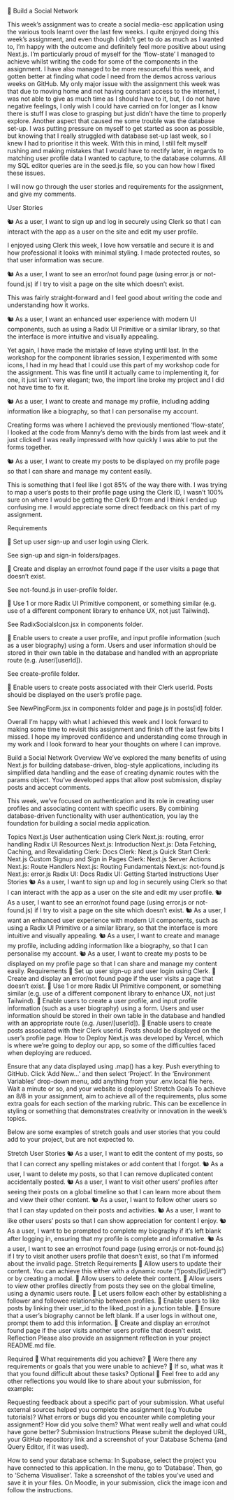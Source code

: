🧪 Build a Social Network

This week’s assignment was to create a social media-esc application using the various tools learnt over the last few weeks. I quite enjoyed doing this week’s assignment, and even though I didn’t get to do as much as I wanted to, I’m happy with the outcome and definitely feel more positive about using Next.js. I’m particularly proud of myself for the ‘flow-state’ I managed to achieve whilst writing the code for some of the components in the assignment. I have also managed to be more resourceful this week, and gotten better at finding what code I need from the demos across various weeks on GitHub. My only major issue with the assignment this week was that due to moving home and not having constant access to the internet, I was not able to give as much time as I should have to it, but, I do not have negative feelings, I only wish I could have carried on for longer as I know there is stuff I was close to grasping but just didn’t have the time to properly explore. Another aspect that caused me some trouble was the database set-up. I was putting pressure on myself to get started as soon as possible, but knowing that I really struggled with database set-up last week, so I knew I had to prioritise it this week. With this in mind, I still felt myself rushing and making mistakes that I would have to rectify later, in regards to matching user profile data I wanted to capture, to the database columns. All my SQL editor queries are in the seed.js file, so you can how how I fixed these issues.

I will now go through the user stories and requirements for the assignment, and give my comments.

User Stories

🐿️ As a user, I want to sign up and log in securely using Clerk so that I can interact with the app as a user on the site and edit my user profile.

I enjoyed using Clerk this week, I love how versatile and secure it is and how professional it looks with minimal styling. I made protected routes, so that user information was secure.

🐿️ As a user, I want to see an error/not found page (using error.js or not-found.js) if I try to visit a page on the site which doesn’t exist.

This was fairly straight-forward and I feel good about writing the code and understanding how it works.

🐿️ As a user, I want an enhanced user experience with modern UI components, such as using a Radix UI Primitive or a similar library, so that the interface is more intuitive and visually appealing.

Yet again, I have made the mistake of leave styling until last. In the workshop for the component libraries session, I experimented with some icons, I had in my head that I could use this part of my workshop code for the assignment. This was fine until it actually came to implementing it, for one, it just isn’t very elegant; two, the import line broke my project and I did not have time to fix it.

🐿️ As a user, I want to create and manage my profile, including adding information like a biography, so that I can personalise my account.

Creating forms was where I achieved the previously mentioned ‘flow-state’, I looked at the code from Manny’s demo with the birds from last week and it just clicked! I was really impressed with how quickly I was able to put the forms together.

🐿️ As a user, I want to create my posts to be displayed on my profile page so that I can share and manage my content easily.

This is something that I feel like I got 85% of the way there with. I was trying to map a user’s posts to their profile page using the Clerk ID, I wasn’t 100% sure on where I would be getting the Clerk ID from and I think I ended up confusing me. I would appreciate some direct feedback on this part of my assignment.

Requirements

🎯 Set up user sign-up and user login using Clerk.

See sign-up and sign-in folders/pages.

🎯 Create and display an error/not found page if the user visits a page that doesn’t exist.

See not-found.js in user-profile folder.

🎯 Use 1 or more Radix UI Primitive component, or something similar (e.g. use of a different component library to enhance UX, not just Tailwind).

See RadixSocialsIcon.jsx in components folder.

🎯 Enable users to create a user profile, and input profile information (such as a user biography) using a form. Users and user information should be stored in their own table in the database and handled with an appropriate route (e.g. /user/[userId]).

See create-profile folder.

🎯 Enable users to create posts associated with their Clerk userId. Posts should be displayed on the user’s profile page.

See NewPingForm.jsx in components folder and page.js in posts[id] folder.

Overall I’m happy with what I achieved this week and I look forward to making some time to revisit this assignment and finish off the last few bits I missed. I hope my improved confidence and understanding come through in my work and I look forward to hear your thoughts on where I can improve.


Build a Social Network
Overview
We’ve explored the many benefits of using Next.js for building database-driven, blog-style applications, including its simplified data handling and the ease of creating dynamic routes with the params object. You’ve developed apps that allow post submission, display posts and accept comments.

This week, we’ve focused on authentication and its role in creating user profiles and associating content with specific users. By combining database-driven functionality with user authentication, you lay the foundation for building a social media application.

Topics
Next.js
User authentication using Clerk
Next.js: routing, error handling
Radix UI
Resources
Next.js: Introduction
Next.js: Data Fetching, Caching, and Revalidating
Clerk: Docs
Clerk: Next.js Quick Start
Clerk: Next.js Custom Signup and Sign in Pages
Clerk: Next.js Server Actions
Next.js: Route Handlers
Next.js: Routing Fundamentals
Next.js: not-found.js
Next.js: error.js
Radix UI: Docs
Radix UI: Getting Started
Instructions
User Stories
🐿️ As a user, I want to sign up and log in securely using Clerk so that I can interact with the app as a user on the site and edit my user profile.
🐿️ As a user, I want to see an error/not found page (using error.js or not-found.js) if I try to visit a page on the site which doesn’t exist.
🐿️ As a user, I want an enhanced user experience with modern UI components, such as using a Radix UI Primitive or a similar library, so that the interface is more intuitive and visually appealing.
🐿️ As a user, I want to create and manage my profile, including adding information like a biography, so that I can personalise my account.
🐿️ As a user, I want to create my posts to be displayed on my profile page so that I can share and manage my content easily.
Requirements
🎯 Set up user sign-up and user login using Clerk.
🎯 Create and display an error/not found page if the user visits a page that doesn’t exist.
🎯 Use 1 or more Radix UI Primitive component, or something similar (e.g. use of a different component library to enhance UX, not just Tailwind).
🎯 Enable users to create a user profile, and input profile information (such as a user biography) using a form. Users and user information should be stored in their own table in the database and handled with an appropriate route (e.g. /user/[userId]).
🎯 Enable users to create posts associated with their Clerk userId. Posts should be displayed on the user’s profile page.
How to Deploy
Next.js was developed by Vercel, which is where we’re going to deploy our app, so some of the difficulties faced when deploying are reduced.

Ensure that any data displayed using .map() has a key.
Push everything to GitHub.
Click ‘Add New…’ and then select ‘Project’.
In the ‘Environment Variables’ drop-down menu, add anything from your .env.local file here.
Wait a minute or so, and your website is deployed!
Stretch Goals
To achieve an 8/8 in your assignment, aim to achieve all of the requirements, plus some extra goals for each section of the marking rubric. This can be excellence in styling or something that demonstrates creativity or innovation in the week’s topics.

Below are some examples of stretch goals and user stories that you could add to your project, but are not expected to.

Stretch User Stories
🐿️ As a user, I want to edit the content of my posts, so that I can correct any spelling mistakes or add content that I forgot.
🐿️ As a user, I want to delete my posts, so that I can remove duplicated content accidentally posted.
🐿️ As a user, I want to visit other users’ profiles after seeing their posts on a global timeline so that I can learn more about them and view their other content.
🐿️ As a user, I want to follow other users so that I can stay updated on their posts and activities.
🐿️ As a user, I want to like other users’ posts so that I can show appreciation for content I enjoy.
🐿️ As a user, I want to be prompted to complete my biography if it’s left blank after logging in, ensuring that my profile is complete and informative.
🐿️ As a user, I want to see an error/not found page (using error.js or not-found.js) if I try to visit another users profile that doesn’t exist, so that I’m informed about the invalid page.
Stretch Requirements
🏹 Allow users to update their content. You can achieve this either with a dynamic route (“/posts/[id]/edit”) or by creating a modal.
🏹 Allow users to delete their content.
🏹 Allow users to view other profiles directly from posts they see on the global timeline, using a dynamic users route.
🏹 Let users follow each other by establishing a follower and followee relationship between profiles.
🏹 Enable users to like posts by linking their user_id to the liked_post in a junction table.
🏹 Ensure that a user’s biography cannot be left blank. If a user logs in without one, prompt them to add this information.
🏹 Create and display an error/not found page if the user visits another users profile that doesn’t exist.
Reflection
Please also provide an assignment reflection in your project README.md file.

Required
🎯 What requirements did you achieve?
🎯 Were there any requirements or goals that you were unable to achieve?
🎯 If so, what was it that you found difficult about these tasks?
Optional
🏹 Feel free to add any other reflections you would like to share about your submission, for example:

Requesting feedback about a specific part of your submission.
What useful external sources helped you complete the assignment (e.g Youtube tutorials)?
What errors or bugs did you encounter while completing your assignment? How did you solve them?
What went really well and what could have gone better?
Submission Instructions
Please submit the deployed URL, your GitHub repository link and a screenshot of your Database Schema (and Query Editor, if it was used).

How to send your database schema:
In Supabase, select the project you have connected to this application.
In the menu, go to ‘Database’.
Then, go to ‘Schema Visualiser’.
Take a screenshot of the tables you’ve used and save it in your files.
On Moodle, in your submission, click the image icon and follow the instructions.
